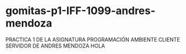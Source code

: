 # gomitas-p1-IFF-1099-andres-mendoza
PRACTICA 1 DE LA ASIGNATURA PROGRAMACIÓN AMBIENTE CLIENTE SERVIDOR DE ANDRES MENDOZA
HOLA
